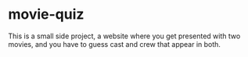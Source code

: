 # movie-quiz

This is a small side project, a website where you get presented with two movies, and you have to guess cast and crew that appear in both.
